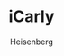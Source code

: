 ---
layout: post
author: Heisenberg
category: Séries
post_date: '2022-05-25T03:47:40.775Z'
post_modified: '2022-05-25T03:47:40.775Z'
title: iCarly
description: 'Dez anos depois de encerrar um dos programas mais icônicos da TV, Carly, Spencer e Freddie estão de volta, navegando no próximo capítulo de suas vidas, enfrentando as incertezas da vida aos vinte e poucos anos.'
poster_path: /anOybngCmtscpYUYmbghHHnSi0R.jpg
tmdb_id: 119243
imdb_id: tt13657062
runtime: 25
release_date: 2021
genres:
  - Comédia
casts:
  - Miranda Cosgrove
  - Jerry Trainor
  - Nathan Kress
  - Laci Mosley
  - Jaidyn Triplett
crews:
  - Dan Schneider
trailer: jqnwQZC2cbw
certification: 10
adult: false
vote_average: 7.6
vote_count: 636
qualitys:
  - 1080p
  - 720p
audios:
  - Dual Áudio
  - Português
  - Inglês
extensions:
  - mkv
  - mp4
---